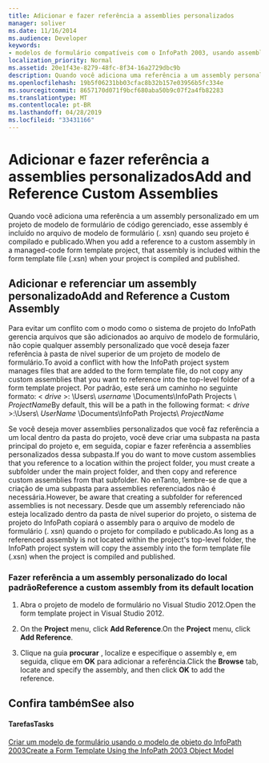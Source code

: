 ```yaml
---
title: Adicionar e fazer referência a assemblies personalizados
manager: soliver
ms.date: 11/16/2014
ms.audience: Developer
keywords:
- modelos de formulário compatíveis com o InfoPath 2003, usando assemblies personalizados, assemblies [InfoPath 2007], adicionando personalizado usando o modelo de objeto do InfoPath 2003
localization_priority: Normal
ms.assetid: 20e1f43e-8279-48fc-8f34-16a2729dbc9b
description: Quando você adiciona uma referência a um assembly personalizado em um projeto de modelo de formulário de código gerenciado, esse assembly é incluído no arquivo de modelo de formulário (. xsn) quando seu projeto é compilado e publicado.
ms.openlocfilehash: 19b5f06231bb03cfac8b32b157e03956b5fc334e
ms.sourcegitcommit: 8657170d071f9bcf680aba50b9c07f2a4fb82283
ms.translationtype: MT
ms.contentlocale: pt-BR
ms.lasthandoff: 04/28/2019
ms.locfileid: "33431166"
---
```

# <a name="add-and-reference-custom-assemblies"></a><span data-ttu-id="b2f35-104">Adicionar e fazer referência a assemblies personalizados</span><span class="sxs-lookup"><span data-stu-id="b2f35-104">Add and Reference Custom Assemblies</span></span>

<span data-ttu-id="b2f35-105">Quando você adiciona uma referência a um assembly personalizado em um projeto de modelo de formulário de código gerenciado, esse assembly é incluído no arquivo de modelo de formulário (. xsn) quando seu projeto é compilado e publicado.</span><span class="sxs-lookup"><span data-stu-id="b2f35-105">When you add a reference to a custom assembly in a managed-code form template project, that assembly is included within the form template file (.xsn) when your project is compiled and published.</span></span>
  
## <a name="add-and-reference-a-custom-assembly"></a><span data-ttu-id="b2f35-106">Adicionar e referenciar um assembly personalizado</span><span class="sxs-lookup"><span data-stu-id="b2f35-106">Add and Reference a Custom Assembly</span></span>

<span data-ttu-id="b2f35-107">Para evitar um conflito com o modo como o sistema de projeto do InfoPath gerencia arquivos que são adicionados ao arquivo de modelo de formulário, não copie qualquer assembly personalizado que você deseja fazer referência à pasta de nível superior de um projeto de modelo de formulário.</span><span class="sxs-lookup"><span data-stu-id="b2f35-107">To avoid a conflict with how the InfoPath project system manages files that are added to the form template file, do not copy any custom assemblies that you want to reference into the top-level folder of a form template project.</span></span> <span data-ttu-id="b2f35-108">Por padrão, este será um caminho no seguinte formato: < *drive* >: \Users\ *username* \Documents\InfoPath Projects \ *ProjectName*</span><span class="sxs-lookup"><span data-stu-id="b2f35-108">By default, this will be a path in the following format: < *drive*  >:\Users\  *UserName*  \Documents\InfoPath Projects\  *ProjectName*</span></span> 
  
<span data-ttu-id="b2f35-109">Se você deseja mover assemblies personalizados que você faz referência a um local dentro da pasta do projeto, você deve criar uma subpasta na pasta principal do projeto e, em seguida, copiar e fazer referência a assemblies personalizados dessa subpasta.</span><span class="sxs-lookup"><span data-stu-id="b2f35-109">If you do want to move custom assemblies that you reference to a location within the project folder, you must create a subfolder under the main project folder, and then copy and reference custom assemblies from that subfolder.</span></span> <span data-ttu-id="b2f35-110">No enTanto, lembre-se de que a criação de uma subpasta para assemblies referenciados não é necessária.</span><span class="sxs-lookup"><span data-stu-id="b2f35-110">However, be aware that creating a subfolder for referenced assemblies is not necessary.</span></span> <span data-ttu-id="b2f35-111">Desde que um assembly referenciado não esteja localizado dentro da pasta de nível superior do projeto, o sistema de projeto do InfoPath copiará o assembly para o arquivo de modelo de formulário (. xsn) quando o projeto for compilado e publicado.</span><span class="sxs-lookup"><span data-stu-id="b2f35-111">As long as a referenced assembly is not located within the project's top-level folder, the InfoPath project system will copy the assembly into the form template file (.xsn) when the project is compiled and published.</span></span>
  
### <a name="reference-a-custom-assembly-from-its-default-location"></a><span data-ttu-id="b2f35-112">Fazer referência a um assembly personalizado do local padrão</span><span class="sxs-lookup"><span data-stu-id="b2f35-112">Reference a custom assembly from its default location</span></span>

1. <span data-ttu-id="b2f35-113">Abra o projeto de modelo de formulário no Visual Studio 2012.</span><span class="sxs-lookup"><span data-stu-id="b2f35-113">Open the form template project in Visual Studio 2012.</span></span>
    
2. <span data-ttu-id="b2f35-114">On the **Project** menu, click **Add Reference**.</span><span class="sxs-lookup"><span data-stu-id="b2f35-114">On the **Project** menu, click **Add Reference**.</span></span>
    
3. <span data-ttu-id="b2f35-115">Clique na guia **procurar** , localize e especifique o assembly e, em seguida, clique em **OK** para adicionar a referência.</span><span class="sxs-lookup"><span data-stu-id="b2f35-115">Click the **Browse** tab, locate and specify the assembly, and then click **OK** to add the reference.</span></span> 
    
## <a name="see-also"></a><span data-ttu-id="b2f35-116">Confira também</span><span class="sxs-lookup"><span data-stu-id="b2f35-116">See also</span></span>

#### <a name="tasks"></a><span data-ttu-id="b2f35-117">Tarefas</span><span class="sxs-lookup"><span data-stu-id="b2f35-117">Tasks</span></span>

[<span data-ttu-id="b2f35-118">Criar um modelo de formulário usando o modelo de objeto do InfoPath 2003</span><span class="sxs-lookup"><span data-stu-id="b2f35-118">Create a Form Template Using the InfoPath 2003 Object Model</span></span>](how-to-create-a-form-template-using-the-infopath-2003-object-model.md)

